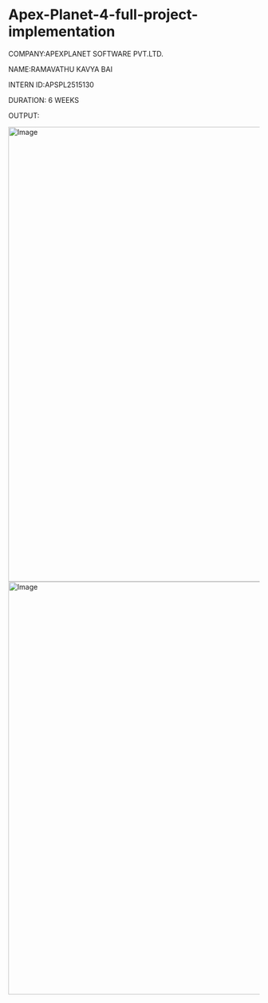 # Apex-Planet-4-full-project-implementation

COMPANY:APEXPLANET SOFTWARE PVT.LTD.

NAME:RAMAVATHU KAVYA BAI

INTERN ID:APSPL2515130

DURATION: 6 WEEKS

OUTPUT:

<img width="1897" height="912" alt="Image" src="https://github.com/user-attachments/assets/b945c6ed-3f87-447b-ac76-5d7cb95ccd3d" />

<img width="1858" height="828" alt="Image" src="https://github.com/user-attachments/assets/a1130f61-c71c-4fd5-b80d-f63c65e3475f" />
